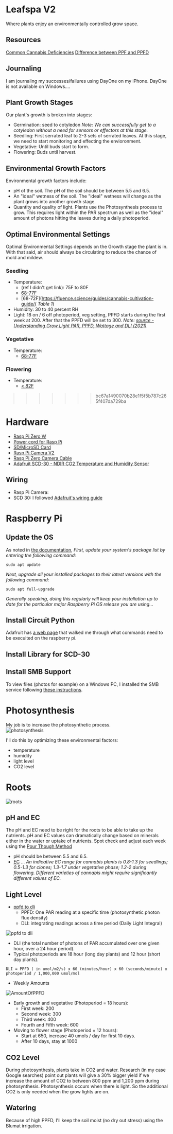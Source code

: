 # Leafspa V2
Where plants enjoy an environmentally controlled grow space.  
## Resources
[Common Cannabis Deficiencies](https://www.youtube.com/watch?v=ZTE-YCNWC8s)
[Difference between PPF and PPFD](https://www.waveformlighting.com/horticulture/what-is-the-difference-between-ppfd-and-ppf)
## Journaling
I am journaling my successes/failures using DayOne on my iPhone.  DayOne is not available on Windows....

## Plant Growth Stages
Our plant's growth is broken into stages:
- Germination: seed to cotyledon _Note: We can successfully get to a cotyledon without a need for sensors or effectors at this stage._
- Seedling: First serrated leaf to 2-3 sets of serrated leaves.  At this stage, we need to start monitoring and effecting the envioronment.
- Vegetative: Until buds start to form.
- Flowering: Buds until harvest.

## Environmental Growth Factors
Environmental growth factors include:
- pH of the soil.  The pH of the soil should be between 5.5 and 6.5.
- An "ideal" wetness of the soil.  The "ideal" wetness will change as the plant grows into another growth stage.
- Quantity and quality of light.  Plants use the Photosynthesis process to grow.  This requires light within the PAR spectrum as well as the "ideal" amount of photons hitting the leaves during a daily photoperiod.
## Optimal Environmental Settings
Optimal Environmental Settings depends on the Growth stage the plant is in.  With that said, air should always be circulating to reduce the chance of mold and mildew.
### Seedling
- Temperature: 
  - (ref I didn't get link): 75F to 80F
  - [68-77F](https://www.ilovegrowingmarijuana.com/temperature/#effects)
  - [68-72F](https://fluence.science/guides/cannabis-cultivation-guide/( _Table 1_)
- Humidity: 30 to 40 percent RH
- Light: 18 on / 6 off photoperiod, veg setting, PPFD starts during the first week at 200.  After that the PPFD will be set to 300. _Note: [source - Understanding Grow Light PAR, PPFD, Wattage and DLI (2021)](https://420expertguide.com/resource/grow-light-par-ppf-ppfd-values-decoded/)_
### Vegetative
- Temperature:
  - [68-77F](https://www.ilovegrowingmarijuana.com/temperature/#effects)
### Flowering
- Temperature:
  - [< 82F](https://www.ilovegrowingmarijuana.com/temperature/#effects)
>>>>>>> bc67a1490070b28e1f5f5b787c265f407da729ba

# Hardware
- [Rasp Pi Zero W](https://www.adafruit.com/product/3400) 
- [Power cord for Rasp Pi](https://www.adafruit.com/product/1995)
- [SD/MicroSD Card](https://www.adafruit.com/product/2693)
- [Rasp Pi Camera V2](https://www.adafruit.com/product/3099)
- [Rasp Pi Zero Camera Cable](https://www.adafruit.com/product/3157)
- [Adafruit SCD-30 - NDIR CO2 Temperature and Humidity Sensor](https://learn.adafruit.com/adafruit-scd30)
## Wiring
- Rasp Pi Camera: 
- SCD 30: I followed [Adafruit's wiring guide](https://learn.adafruit.com/adafruit-scd30/python-circuitpython#python-computer-wiring-3081030-6)

# Raspberry Pi
## Update the OS

As noted in [the documentation](https://www.raspberrypi.org/documentation/raspbian/updating.md), _First, update your system's package list by entering the following command:_
```
sudo apt update
```
_Next, upgrade all your installed packages to their latest versions with the following command:_
```
sudo apt full-upgrade

```
_Generally speaking, doing this regularly will keep your installation up to date for the particular major Raspberry Pi OS release you are using..._
## Install Circuit Python
Adafruit has [a web page](https://learn.adafruit.com/circuitpython-on-raspberrypi-linux/installing-circuitpython-on-raspberry-pi) that walked me through what commands need to be execuited on the raspberry pi.
## Install Library for SCD-30

## Install SMB Support
To view files (photos for example) on a Windows PC, I installed the SMB service following [these instructions](https://pimylifeup.com/raspberry-pi-samba/). 

# Photosynthesis
My job is to increase the photosynthetic process.  
![photosynthesis](images\photosynthesis.jpg)

I'll do this by optimizing these environmental factors:
- temperature
- humidity
- light level
- CO2 level
# Roots

![roots](images\roots.jpg)

## pH and EC
The pH and EC need to be right for the roots to be able to take up the nutrients.  pH and EC values can dramatically change based on minerals either in the water or uptake of nutrients.  Spot check and adjust each week using the [Pour Though Method](http://www.css.cornell.edu/courses/260/Media%20testing.pdf)
- pH should be between 5.5 and 6.5.
- [EC](https://www.cannaconnection.com/blog/1903-ideal-ec-range-plants#:~:text=An%20indicative%20EC%20range%20for,significantly%20different%20values%20of%20EC.)
... _An indicative EC range for cannabis plants is 0.8-1.3 for seedlings; 0.5-1.3 for clones; 1.3-1.7 under vegetative phase; 1.2-2 during flowering. Different varieties of cannabis might require significantly different values of EC._


## Light Level
- [ppfd to dli](https://youtu.be/tKzmx6XDOkE?t=330)
    - PPFD: One PAR reading at a specific time (photosynthetic photon flux density)
    - DLI: integrating readings across a time period (Daily Light Integral)

![ppfd to dli](images\PPFDvsDLI.jpg) 

- DLI (the total number of photons of PAR accumulated over one given hour, over a 24 hour period).  
- Typical photoperiods are 18 hour (long day plants) and 12 hour (short day plants).
```
DLI = PPFD ( in umol/m2/s) x 60 (minutes/hour) x 60 (seconds/minute) x photoperiod / 1,000,000 umol/mol
```
- Weekly Amounts

![AmountOfPPFD](images\AmountOfPPFDpergrowingCycle.jpg)

- Early growth and vegetative (Photoperiod = 18 hours):
    - First week: 200
    - Second week: 300
    - Third week: 400
    - Fourth and Fifth week: 600
- Moving to flower stage (Photoperiod = 12 hours):
    - Start at 650, increase 40 umols / day for first 10 days.
    - After 10 days, stay at 1000

## CO2 Level
During photosynthesis, plants take in CO2 and water.  Research (in my case Google searches) point out plants will give a 30% bigger yield if we increase the amount of CO2 to between 800 ppm and 1,200 ppm during photosynthesis.  Photosynthesis occurs when there is light.  So the additional CO2 is only needed when the grow lights are on.

## Watering
Because of high PPFD, I'll keep the soil moist (no dry out stress) using the Blumat irrigation.


